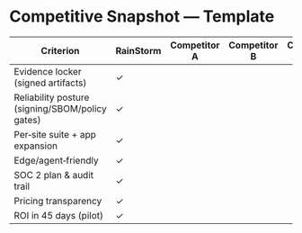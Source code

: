 # Competitive Snapshot — Template

| Criterion | RainStorm | Competitor A | Competitor B | Competitor C |
|---|---|---|---|---|
| Evidence locker (signed artifacts) | ✓ |  |  |  |
| Reliability posture (signing/SBOM/policy gates) | ✓ |  |  |  |
| Per‑site suite + app expansion | ✓ |  |  |  |
| Edge/agent‑friendly | ✓ |  |  |  |
| SOC 2 plan & audit trail | ✓ |  |  |  |
| Pricing transparency | ✓ |  |  |  |
| ROI in 45 days (pilot) | ✓ |  |  |  |
